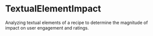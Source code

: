 # TextualElementImpact
Analyzing textual elements of a recipe to determine the magnitude of impact on user engagement and ratings.
